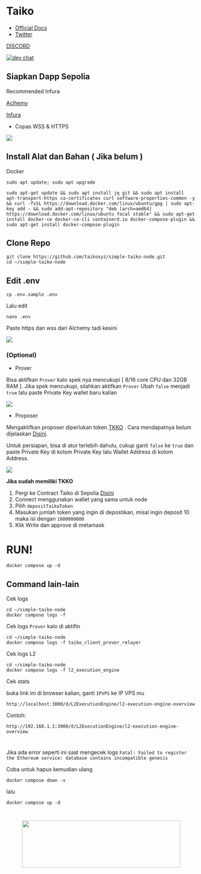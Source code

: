 # Taiko

- [Official Docs](https://taiko.xyz/docs/guides)
- [Twitter](https://twitter.com/taikoxyz)

[DISCORD](https://discord.gg/taikoxyz)

[![dev chat](https://discordapp.com/api/guilds/984015101017346058/widget.png?style=banner2)]([https://discord.gg/taikoxyz])


## Siapkan Dapp Sepolia
Recommended Infura

[Aclhemy](https://dashboard.alchemy.com/)

[Infura](https://app.infura.io/login)

- Copas WSS & HTTPS

<p align="left"><img height="auto" width="auto" src="https://user-images.githubusercontent.com/98658943/227556609-c0fe2742-cc1c-4322-9a83-3de0def97a2d.png"</p>


## Install Alat dan Bahan ( Jika belum )

Docker
```
sudo apt update; sudo apt upgrade
```

```
sudo apt-get update && sudo apt install jq git && sudo apt install apt-transport-https ca-certificates curl software-properties-common -y && curl -fsSL https://download.docker.com/linux/ubuntu/gpg | sudo apt-key add - && sudo add-apt-repository "deb [arch=amd64] https://download.docker.com/linux/ubuntu focal stable" && sudo apt-get install docker-ce docker-ce-cli containerd.io docker-compose-plugin && sudo apt-get install docker-compose-plugin
```

## Clone Repo

```
git clone https://github.com/taikoxyz/simple-taiko-node.git
cd ~/simple-taiko-node
```

## Edit .env

```
cp .env.sample .env
```

Lalu edit
```
nano .env
```

Paste https dan wss dari Alchemy tadi kesini
<p align="left"><img height="auto" width="auto" src="https://user-images.githubusercontent.com/98658943/227559350-8362428d-3fc6-4e14-8c2d-fea6b484f2bb.png"</p>

### (Optional)

- Prover

Bisa aktifkan `Prover` kalo spek nya mencukupi [ 8/16 core CPU dan 32GB  RAM ]. Jika spek mencukupi, silahkan aktifkan `Prover`
Ubah `false` menjadi `true` lalu paste Private Key wallet baru kalian
  
<p align="left"><img height="auto" width="auto" src="https://github.com/Megumiiiiii/Taiko-Node/assets/98658943/95b77f5f-28f4-44f6-82b4-67b9a367f463"</p>


- Proposer

Mengaktifkan proposer diperlukan token [TKKO](https://explorer.test.taiko.xyz/address/0x7b1a3117B2b9BE3a3C31e5a097c7F890199666aC) . Cara mendapatnya belum dijelaskan [Disini](https://taiko.xyz/docs/guides/receive-tokens).

 Untuk persiapan, bisa di atur terlebih dahulu, cukup ganti `false` ke `true` dan paste Private Key di kolom Private Key lalu Wallet Address di kolom Address.

<p align="left"><img height="auto" width="auto" src="https://github.com/Megumiiiiii/Taiko-Node/assets/98658943/799cbc63-f28e-40bf-927b-190a39d64d8c"</p>

**Jika sudah memiliki TKKO**

1. Pergi ke Contract Taiko di Sepolia [Disini](https://sepolia.etherscan.io/address/0x6375394335f34848b850114b66A49D6F47f2cdA8#writeProxyContract)
2. Connect menggunakan wallet yang sama untuk node
3. Pilih `depositTaikoToken`
4. Masukan jumlah token yang ingin di depostikan, misal ingin deposit 10 maka isi dengan `1000000000`
5. Klik Write dan approve di metamask

# RUN!

```
docker compose up -d
```

## Command lain-lain

Cek logs

```
cd ~/simple-taiko-node
docker compose logs -f
```

Cek logs `Prover` kalo di aktifin

```
cd ~/simple-taiko-node
docker compose logs -f taiko_client_prover_relayer
```

Cek logs L2 

```
cd ~/simple-taiko-node
docker compose logs -f l2_execution_engine
```

Cek stats

buka link ini di browser kalian, ganti `IPVPS` ke IP VPS mu
  
```
http://localhost:3000/d/L2ExecutionEngine/l2-execution-engine-overview
```

Contoh:

`http://192.168.1.1:3000/d/L2ExecutionEngine/l2-execution-engine-overview`

#


Jika ada error seperti ini saat mengecek logs
`Fatal: Failed to register the Ethereum service: database contains incompatible genesis`

Coba untuk hapus kemudian ulang

```
docker compose down -v
```

lalu

```
docker compose up -d
```

#

<div id="header" align="center">
  <img src="https://media.giphy.com/media/v1.Y2lkPTc5MGI3NjExMzNmZTIxZmE3ZmY3MzRiMDcwNDJhYTQ5ZmNlY2YxMWE1OWIyYmVkNSZlcD12MV9pbnRlcm5hbF9naWZzX2dpZklkJmN0PWc/mVBlqOD4ra9jQiI3cC/giphy.gif" height="125" width="420"/>
</div>
